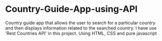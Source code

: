 # Country-Guide-App-using-API
Country guide app that allows the user to search for a particular country and then displays information related to the searched country. I have use 'Rest Countries API' in this project.
Using HTML, CSS and pure javascript
